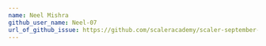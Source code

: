 ```yaml
---
name: Neel Mishra
github_user_name: Neel-07
url_of_github_issue: https://github.com/scaleracademy/scaler-september-open-source-challenge/issues/309#issue-1358941468
---
```

